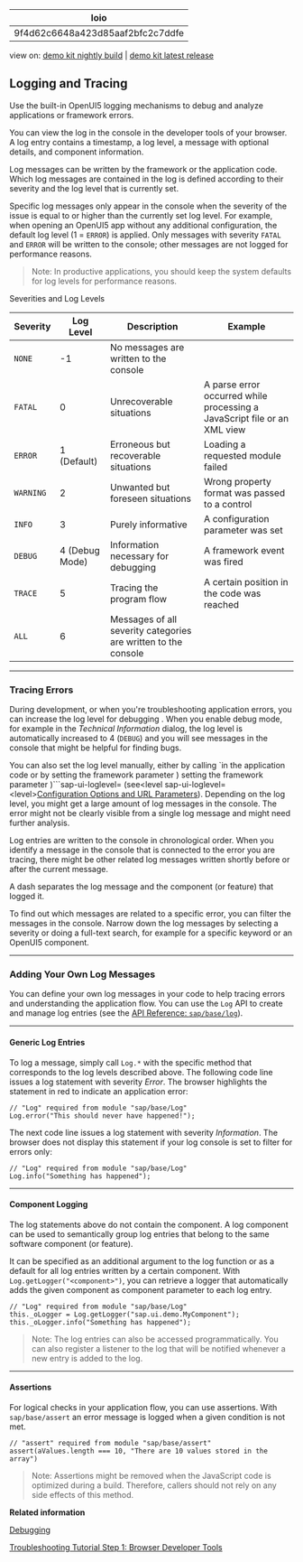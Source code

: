 <!-- loio9f4d62c6648a423d85aaf2bfc2c7ddfe -->

| loio |
| -----|
| 9f4d62c6648a423d85aaf2bfc2c7ddfe |

<div id="loio">

view on: [demo kit nightly build](https://openui5nightly.hana.ondemand.com/#/topic/9f4d62c6648a423d85aaf2bfc2c7ddfe) | [demo kit latest release](https://openui5.hana.ondemand.com/#/topic/9f4d62c6648a423d85aaf2bfc2c7ddfe)</div>

## Logging and Tracing

Use the built-in OpenUI5 logging mechanisms to debug and analyze applications or framework errors.

You can view the log in the console in the developer tools of your browser. A log entry contains a timestamp, a log level, a message with optional details, and component information.

Log messages can be written by the framework or the application code. Which log messages are contained in the log is defined according to their severity and the log level that is currently set.

Specific log messages only appear in the console when the severity of the issue is equal to or higher than the currently set log level. For example, when opening an OpenUI5 app without any additional configuration, the default log level \(1 = `ERROR`\) is applied. Only messages with severity `FATAL` and `ERROR` will be written to the console; other messages are not logged for performance reasons.

> Note:
> In productive applications, you should keep the system defaults for log levels for performance reasons.
> 
> 

Severities and Log Levels<a name="loio9f4d62c6648a423d85aaf2bfc2c7ddfe__table_ihz_4ld_xz"/>

|Severity|Log Level|Description|Example|
|--------|---------|-----------|-------|
| `NONE` |-1|No messages are written to the console| |
| `FATAL` |0|Unrecoverable situations|A parse error occurred while processing a JavaScript file or an XML view|
| `ERROR` |1 \(Default\)|Erroneous but recoverable situations|Loading a requested module failed|
| `WARNING` |2|Unwanted but foreseen situations|Wrong property format was passed to a control|
| `INFO` |3|Purely informative|A configuration parameter was set|
| `DEBUG` |4 \(Debug Mode\)|Information necessary for debugging|A framework event was fired|
| `TRACE` |5|Tracing the program flow|A certain position in the code was reached|
| `ALL` |6|Messages of all severity categories are written to the console| |

***

<a name="loio9f4d62c6648a423d85aaf2bfc2c7ddfe__section_wmr_fnd_xz"/>

### Tracing Errors

During development, or when you're troubleshooting application errors, you can increase the log level for debugging . When you enable debug mode, for example in the *Technical Information* dialog, the log level is automatically increased to 4 \(`DEBUG`\) and you will see messages in the console that might be helpful for finding bugs.

You can also set the log level manually, either by calling `in the application code or by setting the framework parameter <level>) setting the framework parameter <level>)```sap-ui-loglevel= \(see<level sap-ui-loglevel=<level\>[Configuration Options and URL Parameters](Configuration_Options_and_URL_Parameters_91f2d03.md)\). Depending on the log level, you might get a large amount of log messages in the console. The error might not be clearly visible from a single log message and might need further analysis.

Log entries are written to the console in chronological order. When you identify a message in the console that is connected to the error you are tracing, there might be other related log messages written shortly before or after the current message.

A dash separates the log message and the component \(or feature\) that logged it.

To find out which messages are related to a specific error, you can filter the messages in the console. Narrow down the log messages by selecting a severity or doing a full-text search, for example for a specific keyword or an OpenUI5 component.

***

<a name="loio9f4d62c6648a423d85aaf2bfc2c7ddfe__section_g5r_gnd_xz"/>

### Adding Your Own Log Messages

You can define your own log messages in your code to help tracing errors and understanding the application flow. You can use the `Log` API to create and manage log entries \(see the [API Reference: `sap/base/log`](https://openui5.hana.ondemand.com/#/api/module%3Asap%2Fbase%2FLog)\).

***

#### Generic Log Entries

To log a message, simply call `Log.*` with the specific method that corresponds to the log levels described above. The following code line issues a log statement with severity *Error*. The browser highlights the statement in red to indicate an application error:

```
// "Log" required from module "sap/base/Log"
Log.error("This should never have happened!");
```

The next code line issues a log statement with severity *Information*. The browser does not display this statement if your log console is set to filter for errors only:

```
// "Log" required from module "sap/base/Log"
Log.info("Something has happened");
```

***

#### Component Logging

The log statements above do not contain the component. A log component can be used to semantically group log entries that belong to the same software component \(or feature\).

It can be specified as an additional argument to the log function or as a default for all log entries written by a certain component. With `Log.getLogger("<component>")`, you can retrieve a logger that automatically adds the given component as component parameter to each log entry.

```
// "Log" required from module "sap/base/Log"
this._oLogger = Log.getLogger("sap.ui.demo.MyComponent");
this._oLogger.info("Something has happened");
```

> Note:
> The log entries can also be accessed programmatically. You can also register a listener to the log that will be notified whenever a new entry is added to the log.
> 
> 

***

#### Assertions

For logical checks in your application flow, you can use assertions. With `sap/base/assert` an error message is logged when a given condition is not met.

```
// "assert" required from module "sap/base/assert"
assert(aValues.length === 10, "There are 10 values stored in the array")
```

> Note:
> Assertions might be removed when the JavaScript code is optimized during a build. Therefore, callers should not rely on any side effects of this method.
> 
> 

**Related information**  


[Debugging](Debugging_.md#loioc9b0f8cca852443f9b8d3bf8ba5626ab)

[Troubleshooting Tutorial Step 1: Browser Developer Tools](Step_1_Browser_Developer_Tools_eadd60a.md)

